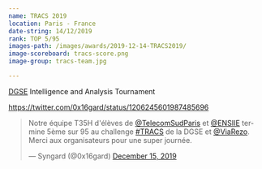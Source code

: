 ```yaml
---
name: TRACS 2019
location: Paris - France
date-string: 14/12/2019
rank: TOP 5/95
images-path: /images/awards/2019-12-14-TRACS2019/
image-scoreboard: tracs-score.png
image-group: tracs-team.jpg

---
```


<a href="https://www.defense.gouv.fr/english/dgse">DGSE</a> Intelligence and Analysis Tournament

<a href="https://twitter.com/0x16gard/status/1206245601987485696">
https://twitter.com/0x16gard/status/1206245601987485696
</a>


<blockquote class="twitter-tweet" data-lang="en"><p lang="fr" dir="ltr">Notre équipe T35H d&#39;élèves de <a href="https://twitter.com/TelecomSudParis?ref_src=twsrc%5Etfw">@TelecomSudParis</a> et <a href="https://twitter.com/ENSIIE?ref_src=twsrc%5Etfw">@ENSIIE</a> termine 5ème sur 95 au challenge <a href="https://twitter.com/hashtag/TRACS?src=hash&amp;ref_src=twsrc%5Etfw">#TRACS</a> de la DGSE et <a href="https://twitter.com/ViaRezo?ref_src=twsrc%5Etfw">@ViaRezo</a>. Merci aux organisateurs pour une super journée.</p>&mdash; Syngard (@0x16gard) <a href="https://twitter.com/0x16gard/status/1206245601987485696?ref_src=twsrc%5Etfw">December 15, 2019</a></blockquote>

<script async src="https://platform.twitter.com/widgets.js" charset="utf-8"></script>